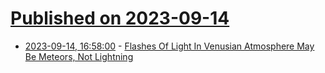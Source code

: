 # [Published on 2023-09-14](index.md)

* [2023-09-14, 16:58:00](https://soylentnews.org/article.pl?sid=23/09/13/0330222&from=rss) - [Flashes Of Light In Venusian Atmosphere May Be Meteors, Not Lightning](https://soylentnews.org/article.pl?sid=23/09/13/0330222&from=rss)
